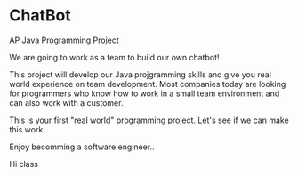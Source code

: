 ChatBot
========

AP Java Programming Project 

We are going to work as a team to build our own chatbot!

This project will develop our Java projgramming skills and give you real world experience on team development. Most companies today are looking for programmers who know how to work in a small team environment and can also work with a customer.

This is your first "real world" programming project. Let's see if we can make this work.

Enjoy becomming a software engineer..








Hi class